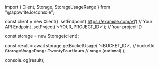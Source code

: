 import { Client, Storage, StorageUsageRange } from "@appwrite.io/console";

const client = new Client()
    .setEndpoint('https://example.com/v1') // Your API Endpoint
    .setProject('<YOUR_PROJECT_ID>'); // Your project ID

const storage = new Storage(client);

const result = await storage.getBucketUsage(
    '<BUCKET_ID>', // bucketId
    StorageUsageRange.TwentyFourHours // range (optional)
);

console.log(result);
